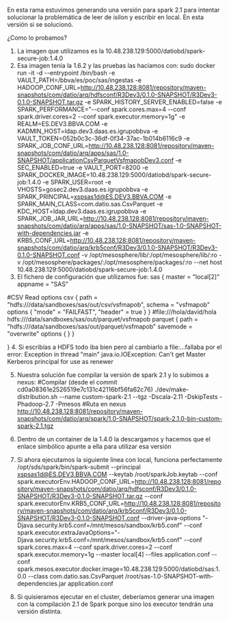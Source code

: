 En esta rama estuvimos generando una versión para spark 2.1 para intentar solucionar
la problemática de leer de isilon y escribir en local.
En esta versión si se solucionó.


¿Como lo probamos?
1. La imagen que utilizamos es la 10.48.238.129:5000/datiobd/spark-secure-job:1.4.0
2. Esa imagen tenía la 1.6.2 y las pruebas las hacíamos con:
sudo docker run -it -d --entrypoint /bin/bash -e VAULT_PATH=/bbva/es/poc/sas/ingestas -e HADOOP_CONF_URL=http://10.48.238.128:8081/repository/maven-snapshots/com/datio/arq/hdfsconf/R3Dev3/0.1.0-SNAPSHOT/R3Dev3-0.1.0-SNAPSHOT.tar.gz -e SPARK_HISTORY_SERVER_ENABLED=false -e SPARK_PERFORMANCE="--conf spark.cores.max=4 --conf spark.driver.cores=2 --conf spark.executor.memory=1g" -e REALM=ES.DEV3.BBVA.COM -e KADMIN_HOST=ldap.dev3.daas.es.igrupobbva -e VAULT_TOKEN=052b0c3c-36df-0f34-37ac-1b014b6116c9 -e SPARK_JOB_CONF_URL=http://10.48.238.128:8081/repository/maven-snapshots/com/datio/arq/apps/sas/1.0-SNAPSHOT/applicationCsvParquetVsfmapobDev3.conf -e SEC_ENABLED=true -e VAULT_PORT=8200 -e SPARK_DOCKER_IMAGE=10.48.238.129:5000/datiobd/spark-secure-job:1.4.0 -e SPARK_USER=root -e VHOSTS=gosec2.dev3.daas.es.igrupobbva -e SPARK_PRINCIPAL=xspsas1d@ES.DEV3.BBVA.COM -e SPARK_MAIN_CLASS=com.datio.sas.CsvParquet -e KDC_HOST=ldap.dev3.daas.es.igrupobbva -e SPARK_JOB_JAR_URL=http://10.48.238.128:8081/repository/maven-snapshots/com/datio/arq/apps/sas/1.0-SNAPSHOT/sas-1.0-SNAPSHOT-with-dependencies.jar -e KRB5_CONF_URL=http://10.48.238.128:8081/repository/maven-snapshots/com/datio/arq/krb5conf/R3Dev3/0.1.0-SNAPSHOT/R3Dev3-0.1.0-SNAPSHOT.conf -v /opt/mesosphere/lib/:/opt/mesosphere/lib/:ro -v /opt/mesosphere/packages/:/opt/mesosphere/packages/:ro --net host 10.48.238.129:5000/datiobd/spark-secure-job:1.4.0
3. El fichero de configuración que utilizamos fue:
sas {
  master = "local[2]"
  appname = "SAS"

  #CSV Read options
  csv {
    path = "hdfs:///data/sandboxes/sas/out/csv/vsfmapob",
    schema = "vsfmapob"
    options {
      "mode" = "FAILFAST",
      "header" = true
    }
  }
#file:///hola/david/hola hdfs:///data/sandboxes/sas/out/parquet/vsfmapob
  parquet {
    path = "hdfs:///data/sandboxes/sas/out/parquet/vsfmapob"
    savemode = "overwrite"
    options {
    }
  }

}
4. Si escribías a HDFS todo iba bien pero al cambiarlo a file:...fallaba por el error: Exception in thread "main" java.io.IOException: Can't get Master Kerberos principal for use as renewer

5. Nuestra solución fue compilar la versión de spark 2.1 y lo subimos a nexus:
#Compilar (desde el commit cd0a08361e2526519e7c131c42116bf56fa62c76)
./dev/make-distribution.sh --name custom-spark-2.1 --tgz -Dscala-2.11 -DskipTests -Phadoop-2.7 -Pmesos
#Ruta en nexus
http://10.48.238.128:8081/repository/maven-snapshots/com/datio/arq/spark/1.0-SNAPSHOT/spark-2.1.0-bin-custom-spark-2.1.tgz

6. Dentro de un container de la 1.4.0 la descargamos y hacemos que el enlace simbólico apunte a ella para utilizar esa versión

7. Si ahora ejecutamos la siguiente linea con local, funciona perfectamente
/opt/sds/spark/bin/spark-submit --principal xspsas1d@ES.DEV3.BBVA.COM --keytab /root/sparkJob.keytab --conf spark.executorEnv.HADOOP_CONF_URL=http://10.48.238.128:8081/repository/maven-snapshots/com/datio/arq/hdfsconf/R3Dev3/0.1.0-SNAPSHOT/R3Dev3-0.1.0-SNAPSHOT.tar.gz --conf spark.executorEnv.KRB5_CONF_URL=http://10.48.238.128:8081/repository/maven-snapshots/com/datio/arq/krb5conf/R3Dev3/0.1.0-SNAPSHOT/R3Dev3-0.1.0-SNAPSHOT.conf  --driver-java-options "-Djava.security.krb5.conf=/mnt/mesos/sandbox/krb5.conf" --conf spark.executor.extraJavaOptions="-Djava.security.krb5.conf=/mnt/mesos/sandbox/krb5.conf" --conf spark.cores.max=4 --conf spark.driver.cores=2 --conf spark.executor.memory=1g --master local[4] --files application.conf --conf spark.mesos.executor.docker.image=10.48.238.129:5000/datiobd/sas:1.0.0 --class com.datio.sas.CsvParquet /root/sas-1.0-SNAPSHOT-with-dependencies.jar application.conf

8. Si quisieramos ejecutar en el cluster, deberíamos generar una imagen con la compilación 2.1 de Spark porque sino los executor tendrán una versión distinta.
